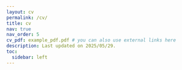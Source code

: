 ```yaml
---
layout: cv
permalink: /cv/
title: cv
nav: true
nav_order: 5
cv_pdf: example_pdf.pdf # you can also use external links here
description: Last updated on 2025/05/29.
toc:
  sidebar: left
---
```

